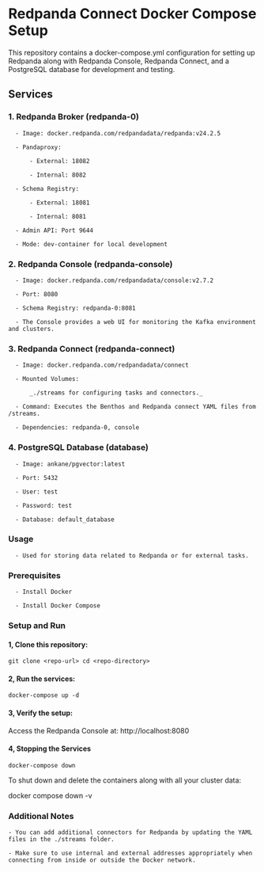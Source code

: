 # **Redpanda Connect Docker Compose Setup**

This repository contains a docker-compose.yml configuration for setting up Redpanda along with Redpanda Console, Redpanda Connect, and a PostgreSQL database for development and testing.

## **Services**

### **1. Redpanda Broker (redpanda-0)**

      - Image: docker.redpanda.com/redpandadata/redpanda:v24.2.5

      - Pandaproxy:

          - External: 18082

          - Internal: 8082

      - Schema Registry:

          - External: 18081

          - Internal: 8081

      - Admin API: Port 9644

      - Mode: dev-container for local development

### **2. Redpanda Console (redpanda-console)**

      - Image: docker.redpanda.com/redpandadata/console:v2.7.2

      - Port: 8080

      - Schema Registry: redpanda-0:8081

      - The Console provides a web UI for monitoring the Kafka environment and clusters.

### **3. Redpanda Connect (redpanda-connect)**

      - Image: docker.redpanda.com/redpandadata/connect

      - Mounted Volumes:

          _./streams for configuring tasks and connectors._

      - Command: Executes the Benthos and Redpanda connect YAML files from /streams.

      - Dependencies: redpanda-0, console

### **4. PostgreSQL Database (database)**

      - Image: ankane/pgvector:latest

      - Port: 5432

      - User: test

      - Password: test

      - Database: default_database

### **Usage**

      - Used for storing data related to Redpanda or for external tasks.

### **Prerequisites**

      - Install Docker

      - Install Docker Compose

### **Setup and Run**

#### **1, Clone this repository:**

```
git clone <repo-url> cd <repo-directory>
```

#### **2, Run the services:**

```
docker-compose up -d
```

#### **3, Verify the setup:**

Access the Redpanda Console at: http://localhost:8080

#### **4, Stopping the Services**

```
docker-compose down
```
To shut down and delete the containers along with all your cluster data:

docker compose down -v

### **Additional Notes**

    - You can add additional connectors for Redpanda by updating the YAML files in the ./streams folder.

    - Make sure to use internal and external addresses appropriately when connecting from inside or outside the Docker network.

